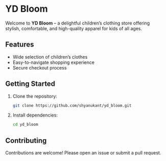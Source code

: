 # YD Bloom

Welcome to **YD Bloom** – a delightful children’s clothing store offering stylish, comfortable, and high-quality apparel for kids of all ages.

## Features

- Wide selection of children’s clothes
- Easy-to-navigate shopping experience
- Secure checkout process

## Getting Started

1. Clone the repository:
    ```bash
    git clone https://github.com/shyanukant/yd_bloom.git
    ```
2. Install dependencies:
    ```bash
    cd yd_bloom
    
    ```

## Contributing

Contributions are welcome! Please open an issue or submit a pull request.
